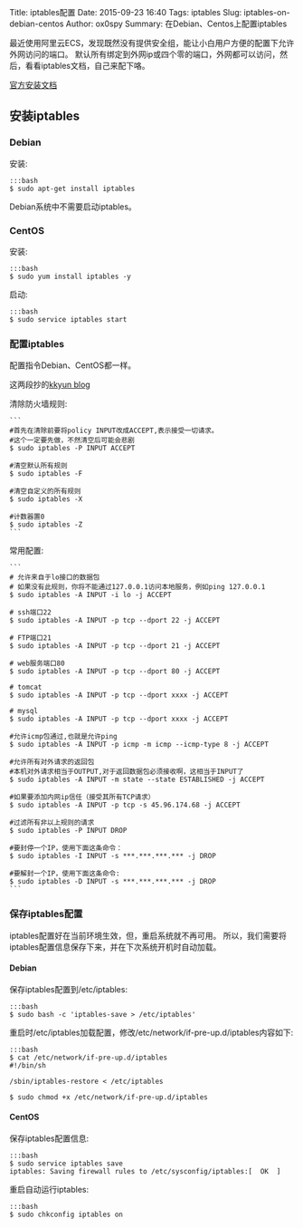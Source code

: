 Title:  iptables配置
Date: 2015-09-23 16:40
Tags: iptables
Slug: iptables-on-debian-centos
Author: ox0spy
Summary: 在Debian、Centos上配置iptables

最近使用阿里云ECS，发现既然没有提供安全组，能让小白用户方便的配置下允许外网访问的端口。
默认所有绑定到外网ip或四个零的端口，外网都可以访问，然后，看看iptables文档，自己来配下咯。

[官方安装文档](http://sentry.readthedocs.org/en/stable/index.html#)


## 安装iptables

### Debian

安装:

    :::bash
    $ sudo apt-get install iptables

Debian系统中不需要启动iptables。

### CentOS

安装:

    :::bash
    $ sudo yum install iptables -y

启动:

    :::bash
    $ sudo service iptables start

### 配置iptables

配置指令Debian、CentOS都一样。

这两段抄的[kkyun blog](http://blog.kkyun.com/?p=50)

清除防火墙规则:

    ```
    #首先在清除前要将policy INPUT改成ACCEPT,表示接受一切请求。
    #这个一定要先做，不然清空后可能会悲剧
    $ sudo iptables -P INPUT ACCEPT

    #清空默认所有规则
    $ sudo iptables -F

    #清空自定义的所有规则
    $ sudo iptables -X

    #计数器置0
    $ sudo iptables -Z
    ```

常用配置:

    ```
    # 允许来自于lo接口的数据包
    # 如果没有此规则，你将不能通过127.0.0.1访问本地服务，例如ping 127.0.0.1
    $ sudo iptables -A INPUT -i lo -j ACCEPT

    # ssh端口22
    $ sudo iptables -A INPUT -p tcp --dport 22 -j ACCEPT

    # FTP端口21
    $ sudo iptables -A INPUT -p tcp --dport 21 -j ACCEPT

    # web服务端口80
    $ sudo iptables -A INPUT -p tcp --dport 80 -j ACCEPT

    # tomcat
    $ sudo iptables -A INPUT -p tcp --dport xxxx -j ACCEPT

    # mysql
    $ sudo iptables -A INPUT -p tcp --dport xxxx -j ACCEPT

    #允许icmp包通过,也就是允许ping
    $ sudo iptables -A INPUT -p icmp -m icmp --icmp-type 8 -j ACCEPT

    #允许所有对外请求的返回包
    #本机对外请求相当于OUTPUT,对于返回数据包必须接收啊，这相当于INPUT了
    $ sudo iptables -A INPUT -m state --state ESTABLISHED -j ACCEPT

    #如果要添加内网ip信任（接受其所有TCP请求）
    $ sudo iptables -A INPUT -p tcp -s 45.96.174.68 -j ACCEPT

    #过滤所有非以上规则的请求
    $ sudo iptables -P INPUT DROP

    #要封停一个IP，使用下面这条命令：
    $ sudo iptables -I INPUT -s ***.***.***.*** -j DROP

    #要解封一个IP，使用下面这条命令:
    $ sudo iptables -D INPUT -s ***.***.***.*** -j DROP
    ```

### 保存iptables配置

iptables配置好在当前环境生效，但，重启系统就不再可用。
所以，我们需要将iptables配置信息保存下来，并在下次系统开机时自动加载。

#### Debian

保存iptables配置到/etc/iptables:

    :::bash
    $ sudo bash -c 'iptables-save > /etc/iptables'

重启时/etc/iptables加载配置，修改/etc/network/if-pre-up.d/iptables内容如下:

    :::bash
    $ cat /etc/network/if-pre-up.d/iptables
    #!/bin/sh

    /sbin/iptables-restore < /etc/iptables

    $ sudo chmod +x /etc/network/if-pre-up.d/iptables

#### CentOS

保存iptables配置信息:

    :::bash
    $ sudo service iptables save
    iptables: Saving firewall rules to /etc/sysconfig/iptables:[  OK  ]

重启自动运行iptables:

    :::bash
    $ sudo chkconfig iptables on
